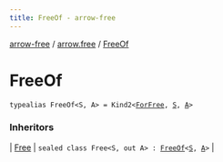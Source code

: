 ```yaml
---
title: FreeOf - arrow-free
---
```


[arrow-free](../index.html) / [arrow.free](index.html) / [FreeOf](./-free-of.html)

# FreeOf

`typealias FreeOf<S, A> = Kind2<`[`ForFree`](-for-free.html)`, `[`S`](-free-of.html#S)`, `[`A`](-free-of.html#A)`>`

### Inheritors

| [Free](-free/index.html) | `sealed class Free<S, out A> : `[`FreeOf`](./-free-of.html)`<`[`S`](-free/index.html#S)`, `[`A`](-free/index.html#A)`>` |

